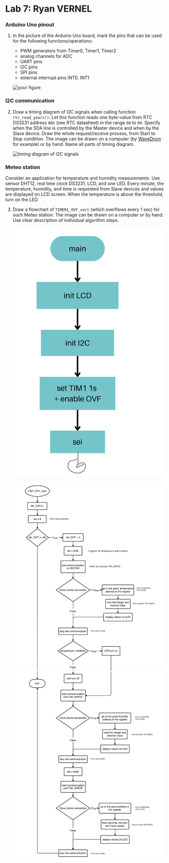 # Lab 7: Ryan VERNEL

### Arduino Uno pinout

1. In the picture of the Arduino Uno board, mark the pins that can be used for the following functions/operations:
   * PWM generators from Timer0, Timer1, Timer2
   * analog channels for ADC
   * UART pins
   * I2C pins
   * SPI pins
   * external interrupt pins INT0, INT1

   ![your figure](images/arduino_uno_pinout.png)

### I2C communication

2. Draw a timing diagram of I2C signals when calling function `rtc_read_years()`. Let this function reads one byte-value from RTC DS3231 address `06h` (see RTC datasheet) in the range `00` to `99`. Specify when the SDA line is controlled by the Master device and when by the Slave device. Draw the whole request/receive process, from Start to Stop condition. The image can be drawn on a computer (by [WaveDrom](https://wavedrom.com/) for example) or by hand. Name all parts of timing diagram.

   ![timing diagram of I2C signals]()

### Meteo station

Consider an application for temperature and humidity measurements. Use sensor DHT12, real time clock DS3231, LCD, and one LED. Every minute, the temperature, humidity, and time is requested from Slave devices and values are displayed on LCD screen. When the temperature is above the threshold, turn on the LED.

3. Draw a flowchart of `TIMER1_OVF_vect` (which overflows every 1&nbsp;sec) for such Meteo station. The image can be drawn on a computer or by hand. Use clear description of individual algorithm steps.

   ![flowchart of temperature and humidity measurements](https://raw.githubusercontent.com/Rayou01/digitals-electronics-2/main/PlatformIO/Projects/LAB7-I2C/test/flowchart%20of%20temperature%20and%20humidity%20measurements-part1.png)

   ![flowchart of temperature and humidity measurements](https://github.com/Rayou01/digitals-electronics-2/blob/main/PlatformIO/Projects/LAB7-I2C/test/flowchart%20part%201.1.png?raw=true)
   ![flowchart of temperature and humidity measurements](https://raw.githubusercontent.com/Rayou01/digitals-electronics-2/main/PlatformIO/Projects/LAB7-I2C/test/flowchart%20part1.2.png)